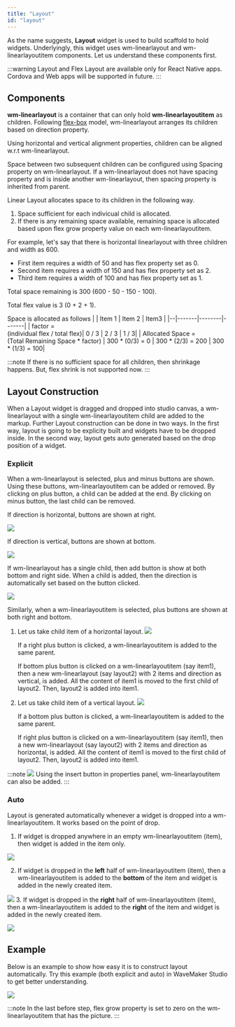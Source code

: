 ```yaml
---
title: "Layout"
id: "layout"
---
```


As the name suggests, **Layout** widget is used to build scaffold to hold widgets. Underlyingly, this widget uses wm-linearlayout and wm-linearlayoutitem components. Let us understand these components first.

:::warning
Layout and Flex Layout are available only for React Native apps. Cordova and Web apps will be supported in future.
:::

## Components

**wm-linearlayout** is a container that can only hold **wm-linearlayoutitem** as children. Following [flex-box](https://developer.mozilla.org/en-US/docs/Web/CSS/CSS_Flexible_Box_Layout/Basic_Concepts_of_Flexbox) model, wm-linearlayout arranges its children based on direction property. 

Using horizontal and vertical alignment properties, children can be aligned w.r.t wm-linearlayout. 

Space between two subsequent children can be configured using Spacing property on wm-linearlayout. If a wm-linearlayout does not have spacing property and is inside another wm-linearlayout, then spacing property is inherited from parent.

Linear Layout allocates space to its children in the following way.
1. Space sufficient for each indivicual child is allocated.
2. If there is any remaining space available, remaining space is allocated based upon flex grow property value on each wm-linearlayoutitem.

For example, let's say that there is horizontal linearlayout with three children and width as 600.

- First item requires a width of 50 and has flex property set as 0.
- Second item requires a width of 150 and has flex property set as 2.
- Third item requires a width of 100 and has flex property set as 1.

Total space remaining is 300 (600 - 50 - 150 - 100).

Total flex value is 3 (0 + 2 + 1).

Space is allocated as follows
| | Item 1 | Item 2 | Item3 |
|--|-------|--------|-------|
| factor = <br/> (individual flex / total flex)| 0 / 3 | 2 / 3 | 1 / 3|
| Allocated Space = <br/>(Total Remaining Space * factor) | 300 * (0/3) = 0 |  300 * (2/3) = 200 |  300 * (1/3) = 100| 

:::note
If there is no sufficient space for all children, then shrinkage happens. But, flex shrink is not supported now.
:::

## Layout Construction
When a Layout widget is dragged and dropped into studio canvas, a wm-linearlayout with a single wm-linearlayoutitem child are added to the markup. Further Layout construction can be done in two ways. In the first way, layout is going to be explicity built and widgets have to be dropped inside. In the second way, layout gets auto generated based on the drop position of a widget. 

### Explicit
When a wm-linearlayout is selected, plus and minus buttons are shown. Using these buttons, wm-linearlayoutitem can be added or removed. By clicking on plus button, a child can be added at the end. By clicking on minus button, the last child can be removed.

If direction is horizontal, buttons are shown at right.

![](/learn/assets/widgets/container/layout/buttons-1.png)

If direction is vertical, buttons are shown at bottom.

![](/learn/assets/widgets/container/layout/buttons-2.png)

If wm-linearlayout has a single child, then add button is show at both bottom and right side. When a child is added, then the direction is automatically set based on the button clicked.

![](/learn/assets/widgets/container/layout/buttons-3.png)

Similarly, when a wm-linearlayoutitem is selected, plus buttons are shown at both right and bottom. 
1. Let us take child item of a horizontal layout. 
![](/learn/assets/widgets/container/layout/buttons-4.png)

    If a right plus button is clicked, a wm-linearlayoutitem is added to the same parent. 

    If bottom plus button is clicked on a wm-linearlayoutitem (say item1), then a new wm-linearlayout (say layout2) with 2 items and direction as vertical, is added. All the content of item1 is moved to the first child of layout2. Then, layout2 is added into item1.

2. Let us take child item of a vertical layout.
    ![](/learn/assets/widgets/container/layout/buttons-5.png)

    If a bottom plus button is clicked, a wm-linearlayoutitem is added to the same parent. 

    If right plus button is clicked on a wm-linearlayoutitem (say item1), then a new wm-linearlayout (say layout2) with 2 items and direction as horizontal, is added. All the content of item1 is moved to the first child of layout2. Then, layout2 is added into item1.

:::note
![](/learn/assets/widgets/container/layout/insert-button.png)
Using the insert button in properties panel, wm-linearlayoutitem can also be added.
:::

### Auto

Layout is generated automatically whenever a widget is dropped into a wm-linearlayoutitem. It works based on the point of drop.

1. If widget is dropped anywhere in an empty wm-linearlayoutitem (item), then widget is added in the item only.

![](/learn/assets/widgets/container/layout/auto-linearlayout-step1.gif)

2. If widget is dropped in the **left** half of wm-linearlayoutitem (item), then a wm-linearlayoutitem is added to the **bottom** of the item and widget is added in the newly created item.

![](/learn/assets/widgets/container/layout/auto-linearlayout-step2.gif)
3. If widget is dropped in the **right** half of wm-linearlayoutitem (item), then a wm-linearlayoutitem is added to the **right** of the item and widget is added in the newly created item.

![](/learn/assets/widgets/container/layout/auto-linearlayout-step3.gif)

## Example
Below is an example to show how easy it is to construct layout automatically. Try this example (both explicit and auto) in WaveMaker Studio to get better understanding.

![](/learn/assets/widgets/container/layout/auto-linearlayout-example.gif)

:::note
In the last before step, flex grow property is set to zero on the wm-linearlayoutitem that has the picture.
:::